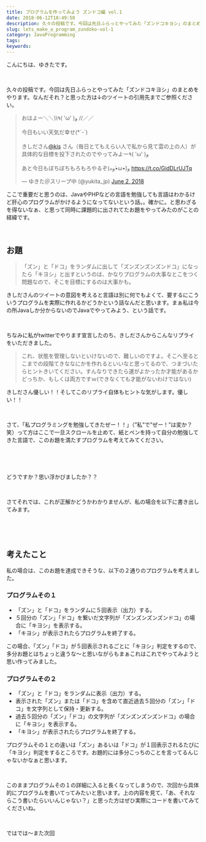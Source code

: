 ```yaml
---
title: プログラムを作ってみよう ズンドコ編 vol.1
date: 2018-06-12T18:49:50
description: 久々の投稿です。今回は先日ふらっとやってみた「ズンドコキヨシ」のまとめをやります。なんだそれ？と思った
slug: lets_make_a_program_zundoko-vol-1
category: JavaProgramming
tags: 
keywords: 
---
```


こんにちは、ゆきたです。

&nbsp;

久々の投稿です。今回は先日ふらっとやってみた「ズンドコキヨシ」のまとめをやります。なんだそれ？と思った方は↓のツイートの引用先までご参照ください。

<blockquote class="twitter-tweet"><p lang="ja" dir="ltr">おはよー＼＼\\٩( &#39;ω&#39; )و //／／<br><br>今日もいい天気だ幸せ(*´-`)<br><br>きしださん<a href="https://twitter.com/kis?ref_src=twsrc%5Etfw">@kis</a> さん（毎日とてもえらい人で私から見て雲の上の人）が具体的な目標を投下されたのでやってみよー٩( &#39;ω&#39; )و<br><br>あと今日もぼちぼちもろもろやるぞ(๑و•̀ω•́)و <a href="https://t.co/GidDLrUJTq">https://t.co/GidDLrUJTq</a></p>&mdash; ゆきた＠スリープ中 (@yukita_jp) <a href="https://twitter.com/yukita_jp/status/1003029812309471232?ref_src=twsrc%5Etfw">June 2, 2018</a></blockquote> <script async src="https://platform.twitter.com/widgets.js" charset="utf-8"></script>

ここで重要だと思うのは、JavaやPHPなどの言語を勉強しても言語はわかるけど肝心のプログラムがかけるようになってないという話。。確かに。と思わざるを得ないなぁ、と思って同時に課題的に出されてたお題をやってみたのがことの経緯です。

&nbsp;

## お題

> 「ズン」と「ドコ」をランダムに出して「ズンズンズンズンドコ」になったら「キヨシ」と出すというのは、かなりプログラムの大事なとこをつく問題なので、そこを目標にするのは大事かも。

きしださんのツイートの意図を考えると言語は別に何でもよくて、要するにこういうプログラムを実際に作れるかどうかという話なんだと思います。まぁ私は今の所Javaしか分からないのでJavaでやってみよう、という話です。

&nbsp;

ちなみに私がtwitterでやります宣言したのち、きしださんからこんなリプライをいただきました。

> これ、状態を管理しないといけないので、難しいのですよ。そこへ至るとこまでの段階てきななにかを作れるといいなと思ってるので、つまづいたらヒントきいてください。すんなりできたら運がよかったか才能があるかどっちか、もしくは両方ですｗ(できなくても才能がないわけではない)

きしださん優しい！！そしてこのリプライ自体もヒントな気がします。優しい！！

&nbsp;

さて、「私プログラミングを勉強してきたぜー！！」（”私”で”ぜー！”は変か？笑）って方はここで一旦スクロールを止めて、紙とペンを持って自分の勉強してきた言語で、このお題を満たすプログラムを考えてみてください。

&nbsp;

&nbsp;

どうですか？思い浮かびましたか？？

&nbsp;

さてそれでは、これが正解かどうかわかりませんが、私の場合を以下に書き出してみます。

&nbsp;

&nbsp;

## 考えたこと

私の場合は、このお題を達成できそうな、以下の２通りのプログラムを考えました。

### プログラムその１

- 「ズン」と「ドコ」をランダムに５回表示（出力）する。
- ５回分の「ズン」「ドコ」を繋いだ文字列が「ズンズンズンズンドコ」の場合に「キヨシ」を表示する。
- 「キヨシ」が表示されたらプログラムを終了する。

この場合、「ズン」「ドコ」が５回表示されるごとに「キヨシ」判定をするので、多分お題とはちょっと違うな〜と思いながらもまぁこれはこれでやってみようと思い作ってみました。

### プログラムその２

- 「ズン」と「ドコ」をランダムに表示（出力）する。
- 表示された「ズン」または「ドコ」を含めて直近過去５回分の「ズン」「ドコ」を文字列として保持・更新する。
- 過去５回分の「ズン」「ドコ」の文字列が「ズンズンズンズンドコ」の場合に「キヨシ」を表示する。
- 「キヨシ」が表示されたらプログラムを終了する。

プログラムその１との違いは「ズン」あるいは「ドコ」が１回表示されるたびに「キヨシ」判定をするところです。お題的には多分こっちのことを言ってるんじゃないかなぁと思います。

&nbsp;

このままプログラムその１の詳細に入ると長くなってしまうので、次回から具体的にプログラムを書いてってみたいと思います。上の内容を見て、「あ、それならこう書いたらいいんじゃない？」と思った方はぜひ実際にコードを書いてみてくださいね。

&nbsp;

ではでは〜また次回

